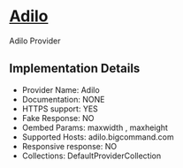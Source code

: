 # [Adilo](https://adilo.bigcommand.com)

Adilo Provider

## Implementation Details

- Provider
Name: Adilo
- Documentation: NONE
- HTTPS support: YES
- Fake Response: NO
- Oembed Params: maxwidth , maxheight
- Supported Hosts: adilo.bigcommand.com
- Responsive response: NO
- Collections: DefaultProviderCollection


